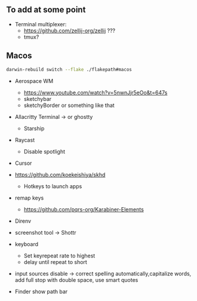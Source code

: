## To add at some point

- Terminal multiplexer:
  - https://github.com/zellij-org/zellij ???
  - tmux?

## Macos

```bash
darwin-rebuild switch --flake ./flakepath#macos
```

- Aerospace WM
  - https://www.youtube.com/watch?v=5nwnJjr5eOo&t=647s
  - sketchybar
  - sketchyBorder or something like that
- Allacritty Terminal -> or ghostty
  - Starship
- Raycast
  - Disable spotlight
- Cursor
- https://github.com/koekeishiya/skhd
  - Hotkeys to launch apps
- remap keys
  - https://github.com/pqrs-org/Karabiner-Elements
- Direnv
- screenshot tool -> Shottr

- keyboard
  - Set keyrepeat rate to highest
  - delay until repeat to short
- input sources disable -> correct spelling automatically,capitalize words, add full stop with double space, use smart quotes
- Finder show path bar
